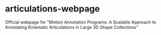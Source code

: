 # articulations-webpage
Official webpage for "Motion Annotation Programs: A Scalable Approach to Annotating Kinematic Articulations in Large 3D Shape Collections"
